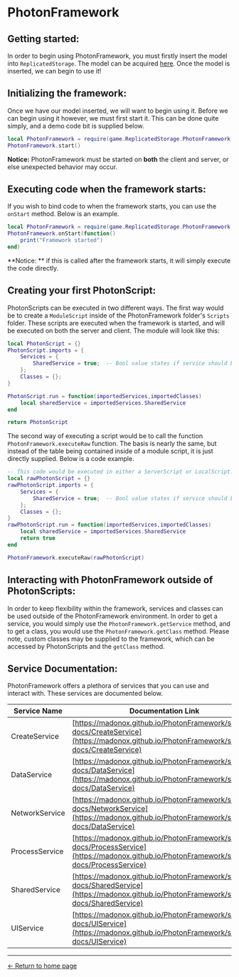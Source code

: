
# PhotonFramework

## Getting started:
In order to begin using PhotonFramework, you must firstly insert the model into `ReplicatedStorage`.  The model can be acquired [here](https://www.roblox.com/library/9520924964/PhotonFramework).  Once the model is inserted, we can begin to use it!

## Initializing the framework:
Once we have our model inserted, we will want to begin using it.  Before we can begin using it however, we must first start it.  This can be done quite simply, and a demo code bit is supplied below.
```lua
local PhotonFramework = require(game.ReplicatedStorage.PhotonFramework.Core)
PhotonFramework.start()
```
**Notice:** PhotonFramework must be started on **both** the client and server, or else unexpected behavior may occur.
## Executing code when the framework starts:
If you wish to bind code to when the framework starts, you can use the `onStart` method.  Below is an example.
```lua
local PhotonFramework = require(game.ReplicatedStorage.PhotonFramework.Core)
PhotonFramework.onStart(function()
	print("Framework started")
end)
```
**Notice: ** if this is called after the framework starts, it will simply execute the code directly.
## Creating your first PhotonScript:
PhotonScripts can be executed in two different ways.
The first way would be to create a `ModuleScript` inside of the PhotonFramework folder's `Scripts` folder.  These scripts are executed when the framework is started, and will be executed on both the server and client.  The module will look like this:
```lua
local PhotonScript = {}
PhotonScript.imports = {
	Services = {
		SharedService = true;  -- Bool value states if service should be imported.
	};
	Classes = {};
}

PhotonScript.run = function(importedServices,importedClasses)
	local sharedService = importedServices.SharedService
end

return PhotonScript
```

The second way of executing a script would be to call the function `PhotonFramework.executeRaw` function.  The basis is nearly the same, but instead of the table being contained inside of a module script, it is just directly supplied.  Below is a code example.
```lua
-- This code would be executed in either a ServerScript or LocalScript.
local rawPhotonScript = {}
rawPhotonScript.imports = {
	Services = {
		SharedService = true;  -- Bool value states if service should be imported.
	};
	Classes = {};
}
rawPhotonScript.run = function(importedServices,importedClasses)
	local sharedService = importedServices.SharedService
	return true
end

PhotonFramework.executeRaw(rawPhotonScript)
```
## Interacting with PhotonFramework outside of PhotonScripts:
In order to keep flexibility within the framework, services and classes can be used outside of the PhotonFramework environment.  In order to get a service, you would simply use the `PhotonFramework.getService` method, and to get a class, you would use the `PhotonFramework.getClass` method.  Please note, custom classes may be supplied to the framework, which can be accessed by PhotonScripts and the `getClass` method.

## Service Documentation:
PhotonFramework offers a plethora of services that you can use and interact with.  These services are documented below.

| Service Name | Documentation Link |
|--|--
| CreateService | [https://madonox.github.io/PhotonFramework/service-docs/CreateService](https://madonox.github.io/PhotonFramework/service-docs/CreateService) |
| DataService | [https://madonox.github.io/PhotonFramework/service-docs/DataService](https://madonox.github.io/PhotonFramework/service-docs/DataService) |
| NetworkService | [https://madonox.github.io/PhotonFramework/service-docs/NetworkService](https://madonox.github.io/PhotonFramework/service-docs/DataService) |
| ProcessService | [https://madonox.github.io/PhotonFramework/service-docs/ProcessService](https://madonox.github.io/PhotonFramework/service-docs/ProcessService) |
| SharedService | [https://madonox.github.io/PhotonFramework/service-docs/SharedService](https://madonox.github.io/PhotonFramework/service-docs/SharedService) |
| UIService | [https://madonox.github.io/PhotonFramework/service-docs/UIService](https://madonox.github.io/PhotonFramework/service-docs/UIService) |


---
[← Return to home page](https://madonox.github.io/PhotonFramework/)
